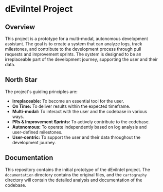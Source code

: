 # dEvilntel Project

## Overview

This project is a prototype for a multi-modal, autonomous development assistant. The goal is to create a system that can analyze logs, track milestones, and contribute to the development process through pull requests and improvement sprints. The system is designed to be an irreplaceable part of the development journey, supporting the user and their data.

## North Star

The project's guiding principles are:
- **Irreplaceable:** To become an essential tool for the user.
- **On Time:** To deliver results within the expected timeframe.
- **Multi-modal:** To interact with the user and the codebase in various ways.
- **PRs & Improvement Sprints:** To actively contribute to the codebase.
- **Autonomous:** To operate independently based on log analysis and user-defined milestones.
- **User-centric:** To support the user and their data throughout the development journey.

## Documentation

This repository contains the initial prototype of the dEvilntel project. The `documentation` directory contains the original files, and the `cartography` directory will contain the detailed analysis and documentation of the codebase.